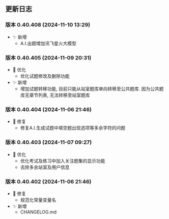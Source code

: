 ## 更新日志

### 版本 0.40.408 (2024-11-10 13:29)

- ✨ 新增
  - A.I.出题增加讯飞星火大模型

### 版本 0.40.405 (2024-11-09 20:31)

- 🚀 优化
  - 优化试题修改及删除功能
- ✨ 新增
  - 增加试题转移功能, 目前只能从站室题库单向转移至公共题库. 因为公共题库无章节列表, 无法转移至站室题库

### 版本 0.40.404 (2024-11-06 21:46)

- 🐞 修复
  - 修复A.I.生成试题中填空题出现选项等多余字符的问题

### 版本 0.40.403 (2024-11-07 09:27)

- 🚀 优化
  - 优化考试及练习中加入关注题集的显示功能
  - 去除多余站室及用户信息

### 版本 0.40.402 (2024-11-06 21:46)

- 🐞 修复
  - 规范化常量变量名
- ✨ 新增
  - CHANGELOG.md
